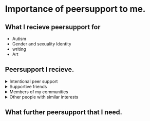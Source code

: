 # Importance of peersupport to me.

## What I recieve peersupport for

- Autism
- Gender and sexuality Identity
- writing
- Art 

## Peersupport I recieve. 

<details>
<summary>Intentional peer support</summary>
<br>
  
## What I find Helpful about Intentional Peer support and its core values 

Most of the peer support I recieve is based around [Intentional peer support](https://intentionalpeersupport.org/) and is what I have been trained in. I find this aproach helpful because it allows for conflicting ***worldviews/Perspectives***  to be respectfully expressed. This is important to me beacause it allow me to hear views that is different from mine and allow me to reassess or change my worldveiw if neccessary. One the thing that Intentional peer support made me reflect on is the diagnosis/psychatric approach that I learned form Studying psychology which was trigger by discusing alternative to it like Holistic/community. In this reflection I realised there more than one way to healing and diverse approach to mental health healing is needed. 

I find it helpful how ***Mutality*** support the exploration of ***worldviews*** by allowing empathic connect to the common emotion and realities of people I engage with. To empathically connet with someone makes I feel less alone and include into a commmunity. It reduces the feeling of beeing othered and safe enough to explore others ***Worldviews*** as well express mine. It gives space for geninue ***connection*** to develop which goes beyond difference in ***worldviews***. It allows for a diverse community eco-system to develope. 

Being able to develope  geninue ***Connection*** is truely benefical to my mental health and wellbeing because having ***Connection*** based in ***mutuality*** allows for me to feel respected and get better understanding everyone. It allows for people to connect in more meaningful ways. The ***connection*** I get from peersupport is reassuring, surportive, and  is ***moving towards*** embetterment through building ***Connection*** with a more various spectrum of ***worldview*** which at time challenges my **worldview** in a support, caring, respectful and supportive manner. The ***connection*** I have through my INternational peersupport relationships can be challenging but give great oppurtinity for growth and ***moving towards*** a better me. 

***Moving towards*** is greatly important to my mental health. I creates a growth mind set. Allowing progress to happen over time, even when there set backs. This prevent me from feeling stagnant. It continously froster hope, persistancy, and determination. Yet ***connection*** reminds me that I do not have do it alone and that helpful support as well as advice can from others. Internentional peer support also encourages me to listen to other people ***worldviews*** in way the encouraging me to ***moving towards*** better mental health and welling by encouraging me listen respecful to Other peoples ***worldveiws*** to give me new prespectives to consider. The respect come from the ***mutality*** of the ***connection*** enagement. 

**CORE PRINCIPLES OF INTENTIONAL PEER:** ***worldviews, connection, mutality, and moving towards***
</details>

<details>
<summary>Supportive friends</summary> 
<br>

## What I finding helpful supportive friends and important qualities

I find that if a supportive friend ***seeing me for me*** it can a more guiune connection that allow for my authentic self be expressed. This put less stress on my mind and body when engaging with supportive friends. Enable me be freer to discuss more challenge topics to ***expand my thinking*** leading changes wellbeing behaviours and my worldview, which ***encourages my growth***. Yet a supportive relationships has mutuality built into it, Where ***we value each other***. Enable us to support each other growth and development by lifting us together at the same time without the pushing one down. 

I greatly appreciate the effort my supportive friends and I put into lifting each other up and not leaving friends behind as each of us experience growth. My Supportive friends that ***encourages my growth*** are highly value to me. Them also value me and waht I have offer adds to my self esteem. For us to ***value each other*** adds mutuality and shared growth. For friends that ***encourages my growth*** they need to ***expand my thinking*** and get me to think in new ways. This ***encourages my growth*** by giving me knew perspective and idea to consider. For me intergrate in to my worldview and understanding. Allowing changes in my mental health and wellbeing. Due to the mutuality of the engagement with my supportive friends we all get an oppurtinity to ***expand our thinking*** and to experience growth. 



**Important qualities:** ***seeing me for me, expands my thinking, encourages my growth, and we value each other.***
</details>

<details>
<summary>Members of my communities</summary>
<br> 

## What I find helpful in welcoming community and its core aspects.

**core aspects:** ***accepting, encourage Identity development, enaged in activism and Celebratory.***
</details>

<details>
<summary>Other people with similar interests</summary>
  
<br>

## What I find helpful in uplifting others with simalar interests and thier core charastics. 

**core Characteristic:** ***Encourages development, Celebrates achievements, inspirational and thoughtful feedback.***

</details>



## What further peersupport that I need. 
